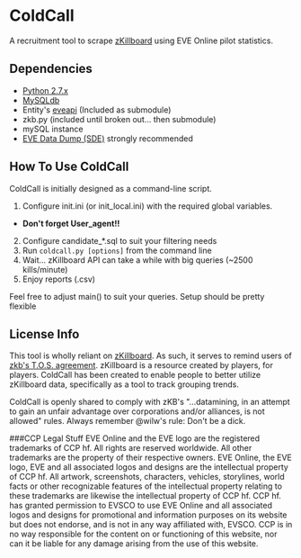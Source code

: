 ColdCall
========

A recruitment tool to scrape [zKillboard](https://zkillboard.com) using EVE Online pilot statistics.

Dependencies
------------
* [Python 2.7.x](http://www.python.org/getit/)
* [MySQLdb](http://mysql-python.sourceforge.net/MySQLdb.html#installation)
* Entity's [eveapi](https://github.com/ntt/eveapi) (Included as submodule)
* zkb.py (included until broken out... then submodule)
* mySQL instance
* [EVE Data Dump (SDE)](https://www.fuzzwork.co.uk/dump/) strongly recommended

How To Use ColdCall
-------------------
ColdCall is initially designed as a command-line script.  

1. Configure init.ini (or init_local.ini) with the required global variables.
  * **Don't forget User_agent!!**
2. Configure candidate_*.sql to suit your filtering needs
3. Run `coldcall.py [options]` from the command line
4. Wait... zKillboard API can take a while with big queries (~2500 kills/minute)
5. Enjoy reports (.csv)

Feel free to adjust main() to suit your queries.  Setup should be pretty flexible

License Info
------------
This tool is wholly reliant on [zKillboard](https://zkillboard.com).  As such, it serves to remind users of [zkb's T.O.S. agreement](https://zkillboard.com/information/tos/).  zKillboard is a resource created by players, for players.  ColdCall has been created to enable people to better utilize zKillboard data, specifically as a tool to track grouping trends.  

ColdCall is openly shared to comply with zKB's "...datamining, in an attempt to gain an unfair advantage over corporations and/or alliances, is not allowed" rules.  Always remember @wilw's rule: Don't be a dick.

###CCP Legal Stuff
EVE Online and the EVE logo are the registered trademarks of CCP hf. All rights are reserved worldwide. All other trademarks are the property of their respective owners. EVE Online, the EVE logo, EVE and all associated logos and designs are the intellectual property of CCP hf. All artwork, screenshots, characters, vehicles, storylines, world facts or other recognizable features of the intellectual property relating to these trademarks are likewise the intellectual property of CCP hf. CCP hf. has granted permission to EVSCO to use EVE Online and all associated logos and designs for promotional and information purposes on its website but does not endorse, and is not in any way affiliated with, EVSCO. CCP is in no way responsible for the content on or functioning of this website, nor can it be liable for any damage arising from the use of this website.
